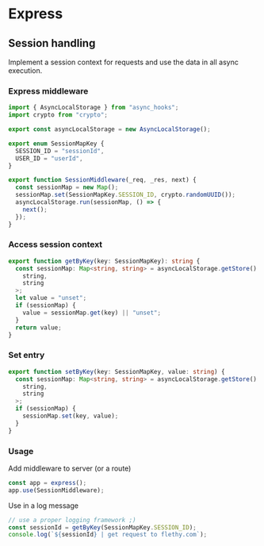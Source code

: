 # Express

## Session handling

Implement a session context for requests and use the data in all async execution.

### Express middleware

```ts
import { AsyncLocalStorage } from "async_hooks";
import crypto from "crypto";

export const asyncLocalStorage = new AsyncLocalStorage();

export enum SessionMapKey {
  SESSION_ID = "sessionId",
  USER_ID = "userId",
}

export function SessionMiddleware(_req, _res, next) {
  const sessionMap = new Map();
  sessionMap.set(SessionMapKey.SESSION_ID, crypto.randomUUID());
  asyncLocalStorage.run(sessionMap, () => {
    next();
  });
}
```

### Access session context

```ts
export function getByKey(key: SessionMapKey): string {
  const sessionMap: Map<string, string> = asyncLocalStorage.getStore() as Map<
    string,
    string
  >;
  let value = "unset";
  if (sessionMap) {
    value = sessionMap.get(key) || "unset";
  }
  return value;
}
```

### Set entry

```ts
export function setByKey(key: SessionMapKey, value: string) {
  const sessionMap: Map<string, string> = asyncLocalStorage.getStore() as Map<
    string,
    string
  >;
  if (sessionMap) {
    sessionMap.set(key, value);
  }
}
```

### Usage

Add middleware to server (or a route)

```ts
const app = express();
app.use(SessionMiddleware);
```

Use in a log message

```ts
// use a proper logging framework ;)
const sessionId = getByKey(SessionMapKey.SESSION_ID);
console.log(`${sessionId} | get request to flethy.com`);
```
